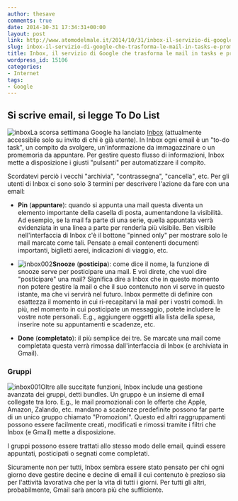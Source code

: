 ```yaml
---
author: thesave
comments: true
date: 2014-10-31 17:34:31+00:00
layout: post
link: http://www.atomodelmale.it/2014/10/31/inbox-il-servizio-di-google-che-trasforma-le-mail-in-tasks-e-promemoria/
slug: inbox-il-servizio-di-google-che-trasforma-le-mail-in-tasks-e-promemoria
title: Inbox, il servizio di Google che trasforma le mail in tasks e promemoria
wordpress_id: 15106
categories:
- Internet
tags:
- Google
---
```


## Si scrive email, si legge To Do List



![inbox](http://www.atomodelmale.it/wp-content/uploads/2014/10/inbox-150x138.jpeg)La scorsa settimana Google ha lanciato [Inbox](http://www.youtube.com/watch?v=bzNTjpUMOp4) (attualmente accessibile solo su invito di chi è già utente). In Inbox ogni email è un "to-do task", un compito da svolgere, un'informazione da immagazzinare o un promemoria da appuntare. Per gestire questo flusso di informazioni, Inbox mette a disposizione i giusti "pulsanti" per automatizzare il compito.

Scordatevi perciò i vecchi "archivia", "contrassegna", "cancella", etc. Per gli utenti di Inbox ci sono solo 3 termini per descrivere l'azione da fare con una email:





  * **Pin** (**appuntare**): quando si appunta una mail questa diventa un elemento importante della casella di posta, aumentandone la visibilità. Ad esempio, se la mail fa parte di una serie, quella appuntata verrà evidenziata in una linea a parte per renderla più visibile. Ben visibile nell'interfaccia di Inbox c'è il bottone "pinned only" per mostrare solo le mail marcate come tali. Pensate a email contenenti documenti importanti, biglietti aerei, indicazioni di viaggio, etc.



  * ![inbox002](http://www.atomodelmale.it/wp-content/uploads/2014/10/inbox002-300x220.jpg)**Snooze** (**posticipa**): come dice il nome, la funzione di snooze serve per posticipare una mail. E voi direte, che vuol dire "posticipare" una mail? Significa dire a Inbox che in questo momento non potere gestire la mail o che il suo contenuto non vi serve in questo istante, ma che vi servirà nel futuro. Inbox permette di definire con esattezza il momento in cui ri-recapitarvi la mail per i vostri comodi. In più, nel momento in cui posticipate un messaggio, potete includere le vostre note personali. E.g., aggiungere oggetti alla lista della spesa, inserire note su appuntamenti e scadenze, etc.



  * **Done** (**completato**): il più semplice dei tre. Se marcate una mail come completata questa verrà rimossa dall'interfaccia di Inbox (e archiviata in Gmail).






### Gruppi





![inbox001](http://www.atomodelmale.it/wp-content/uploads/2014/10/inbox001-300x225.jpg)Oltre alle succitate funzioni, Inbox include una gestione avanzata dei gruppi, detti bundles. Un gruppo è un insieme di email collegate tra loro. E.g., le mail promozionali con le offerte che Apple, Amazon, Zalando, etc. mandano a scadenze predefinite possono far parte di un unico gruppo chiamato "Promozioni". Questo ed altri raggruppamenti possono essere facilmente creati, modificati e rimossi tramite i filtri che Inbox (e Gmail) mette a disposizione.

I gruppi possono essere trattati allo stesso modo delle email, quindi essere appuntati, posticipati o segnati come completati.

Sicuramente non per tutti, Inbox sembra essere stato pensato per chi ogni giorno deve gestire decine e decine di email il cui contenuto è prezioso sia per l'attività lavorativa che per la vita di tutti i giorni.
Per tutti gli altri, probabilmente, Gmail sarà ancora più che sufficiente.
